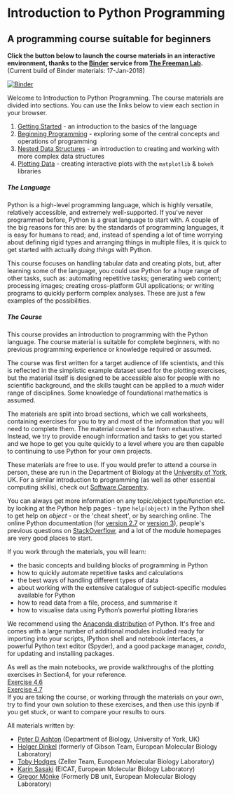 # Introduction to Python Programming
## A programming course suitable for beginners

__Click the button below to launch the course materials in an interactive environment, thanks to the [Binder](http://mybinder.org) service from [The Freeman Lab](http://thefreemanlab.com).__ (Current build of Binder materials: 17-Jan-2018)  

[![Binder](https://mybinder.org/badge.svg)](https://mybinder.org/v2/gh/tobyhodges/ITPP/master)

Welcome to Introduction to Python Programming. The course materials are divided into sections. You can use the links below to view each section in your browser.

1. [Getting Started](http://nbviewer.jupyter.org/github/tobyhodges/ITPP/blob/master/1_GettingStarted.ipynb) - an introduction to the basics of the language
2. [Beginning Programming](http://nbviewer.jupyter.org/github/tobyhodges/ITPP/blob/master/2_BeginningProgramming.ipynb) - exploring some of the central concepts and operations of programming
3. [Nested Data Structures](http://nbviewer.jupyter.org/github/tobyhodges/ITPP/blob/master/3_NestedDataStructures.ipynb) - an introduction to creating and working with more complex data structures
4. [Plotting Data](http://nbviewer.jupyter.org/github/tobyhodges/ITPP/blob/master/4_PlottingData.ipynb) - creating interactive plots with the `matplotlib` & `bokeh` libraries

##### The Language
Python is a high-level programming language, which is highly versatile, relatively accessible, and extremely well-supported. If you've never programmed before, Python is a great language to start with. A couple of the big reasons for this are: by the standards of programming languages, it is easy for humans to read; and, instead of spending a lot of time worrying about defining rigid types and arranging things in multiple files, it is quick to get started with actually _doing things_ with Python. 

This course focuses on handling tabular data and creating plots, but, after learning some of the language, you could use Python for a huge range of other tasks, such as: automating repetitive tasks; generating web content; processing images; creating cross-platform GUI applications; or writing programs to quickly perform complex analyses. These are just a few examples of the possibilities. 

##### The Course
This course provides an introduction to programming with the Python language. The course material is suitable for complete beginners, with no previous programming experience or knowledge required or assumed.  

The course was first written for a target audience of life scientists, and this is reflected in the simplistic example dataset used for the plotting exercises, but the material itself is designed to be accessible also for people with no scientific background, and the skills taught can be applied to a _much_ wider range of disciplines. Some knowledge of foundational mathematics is assumed.

The materials are split into broad sections, which we call worksheets, containing exercises for you to try and most of the information that you will need to complete them. The material covered is far from exhaustive. Instead, we try to provide enough information and tasks to get you started and we hope to get you quite quickly to a level where you are then capable to continuing to use Python for your own projects.

These materials are free to use. If you would prefer to attend a course in person, these are run in the Department of Biology at the [University of York](http://www.york.ac.uk/biology/technology-facility/bioinformatics/bi-tf-courses/), UK. For a similar introduction to programming (as well as other essential computing skills), check out [Software Carpentry](http://software-carpentry.org).

You can always get more information on any topic/object type/function etc. by looking at the Python help pages - type `help(object)` in the Python shell to get help on _object_ - or the 'cheat sheet', or by searching online. The online Python documentation (for [version 2.7](https://docs.python.org/2/) or [version 3](https://docs.python.org/3/)), people's previous questions on [StackOverflow](http://stackoverflow.com), and a lot of the module homepages are very good places to start.  

If you work through the materials, you will learn:
* the basic concepts and building blocks of programming in Python
* how to quickly automate repetitive tasks and calculations
* the best ways of handling different types of data
* about working with the extensive catalogue of subject-specific modules available for Python
* how to read data from a file, process, and summarise it
* how to visualise data using Python’s powerful plotting libraries

We recommend using the [Anaconda distribution](https://store.continuum.io/cshop/anaconda/) of Python. It's free and comes with a large number of additional modules included ready for importing into your scripts, IPython shell and notebook interfaces, a powerful Python text editor (Spyder), and a good package manager, _conda_, for updating and installing packages.   

As well as the main notebooks, we provide walkthroughs of the plotting exercises in Section4, for your reference.  
[Exercise 4.6](http://nbviewer.jupyter.org/github/tobyhodges/ITPP/blob/master/Exercise4_6WalkthroughMPL.ipynb)  
[Exercise 4.7](http://nbviewer.jupyter.org/github/tobyhodges/ITPP/blob/master/Exercise4_7WalkthroughBokeh.ipynb)  
If you are taking the course, or working through the materials on your own, try to find your own solution to these exercises, and then use this ipynb if you get stuck, or want to compare your results to ours.

All materials written by:
* [Peter D Ashton](https://www.york.ac.uk/biology/research/bioinformatics-biosystems/peter-d-ashton/) (Department of Biology, University of York, UK)
* [Holger Dinkel](https://git.embl.de/u/dinkel) (formerly of Gibson Team, European Molecular Biology Laboratory)
* [Toby Hodges](https://www.github.com/tobyhodges) (Zeller Team, European Molecular Biology Laboratory)
* [Karin Sasaki](https://github.com/karinsasaki) (EICAT, European Molecular Biology Laboratory)
* [Gregor Mönke](https://github.com/tensionhead) (Formerly DB unit, European Molecular Biology Laboratory)
